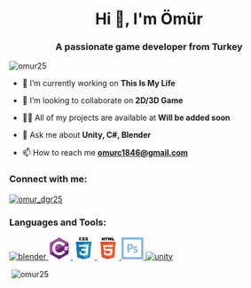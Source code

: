 <h1 align="center">Hi 👋, I'm Ömür</h1>
<h3 align="center">A passionate game developer from Turkey</h3>

<p align="left"> <img src="https://komarev.com/ghpvc/?username=omur25&label=Profile%20views&color=860e42&style=flat" alt="omur25" /> </p>


- 🔭 I’m currently working on **This Is My Life**

- 👯 I’m looking to collaborate on **2D/3D Game**

- 👨‍💻 All of my projects are available at **Will be added soon**

- 💬 Ask me about **Unity, C#, Blender**

- 📫 How to reach me **omurc1846@gmail.com**

<h3 align="left">Connect with me:</h3>
<p align="left">
<a href="https://instagram.com/omur_dgr25" target="blank"><img align="center" src="https://raw.githubusercontent.com/rahuldkjain/github-profile-readme-generator/master/src/images/icons/Social/instagram.svg" alt="omur_dgr25" height="30" width="40" /></a>
</p>

<h3 align="left">Languages and Tools:</h3>
<p align="left"> <a href="https://www.blender.org/" target="_blank"> <img src="https://download.blender.org/branding/community/blender_community_badge_white.svg" alt="blender" width="40" height="40"/> </a> <a href="https://www.w3schools.com/cs/" target="_blank"> <img src="https://raw.githubusercontent.com/devicons/devicon/master/icons/csharp/csharp-original.svg" alt="csharp" width="40" height="40"/> </a> <a href="https://www.w3schools.com/css/" target="_blank"> <img src="https://raw.githubusercontent.com/devicons/devicon/master/icons/css3/css3-original-wordmark.svg" alt="css3" width="40" height="40"/> </a> <a href="https://www.w3.org/html/" target="_blank"> <img src="https://raw.githubusercontent.com/devicons/devicon/master/icons/html5/html5-original-wordmark.svg" alt="html5" width="40" height="40"/> </a> <a href="https://www.photoshop.com/en" target="_blank"> <img src="https://raw.githubusercontent.com/devicons/devicon/master/icons/photoshop/photoshop-line.svg" alt="photoshop" width="40" height="40"/> </a> <a href="https://unity.com/" target="_blank"> <img src="https://www.vectorlogo.zone/logos/unity3d/unity3d-icon.svg" alt="unity" width="40" height="40"/> </a> </p>


<p>&nbsp;<img align="center" src="https://github-readme-stats.vercel.app/api?username=omur25&show_icons=true&theme=radical&locale=en" alt="omur25" /></p>
